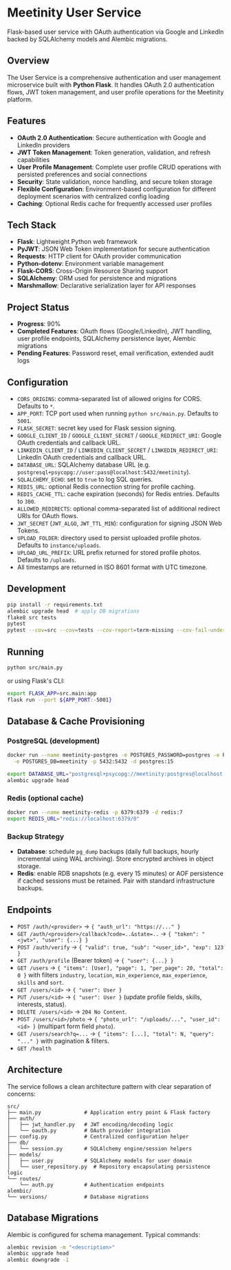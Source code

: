 # Meetinity User Service

Flask-based user service with OAuth authentication via Google and LinkedIn backed by
SQLAlchemy models and Alembic migrations.

## Overview

The User Service is a comprehensive authentication and user management microservice built with **Python Flask**. It handles OAuth 2.0 authentication flows, JWT token management, and user profile operations for the Meetinity platform.

## Features

- **OAuth 2.0 Authentication**: Secure authentication with Google and LinkedIn providers
- **JWT Token Management**: Token generation, validation, and refresh capabilities
- **User Profile Management**: Complete user profile CRUD operations with
  persisted preferences and social connections
- **Security**: State validation, nonce handling, and secure token storage
- **Flexible Configuration**: Environment-based configuration for different
  deployment scenarios with centralized config loading
- **Caching**: Optional Redis cache for frequently accessed user profiles

## Tech Stack

- **Flask**: Lightweight Python web framework
- **PyJWT**: JSON Web Token implementation for secure authentication
- **Requests**: HTTP client for OAuth provider communication
- **Python-dotenv**: Environment variable management
- **Flask-CORS**: Cross-Origin Resource Sharing support
- **SQLAlchemy**: ORM used for persistence and migrations
- **Marshmallow**: Declarative serialization layer for API responses

## Project Status

- **Progress**: 90%
- **Completed Features**: OAuth flows (Google/LinkedIn), JWT handling, user
  profile endpoints, SQLAlchemy persistence layer, Alembic migrations
- **Pending Features**: Password reset, email verification, extended audit logs

## Configuration

- `CORS_ORIGINS`: comma-separated list of allowed origins for CORS. Defaults to `*`.
- `APP_PORT`: TCP port used when running `python src/main.py`. Defaults to `5001`.
- `FLASK_SECRET`: secret key used for Flask session signing.
- `GOOGLE_CLIENT_ID` / `GOOGLE_CLIENT_SECRET` / `GOOGLE_REDIRECT_URI`: Google OAuth credentials and callback URL.
- `LINKEDIN_CLIENT_ID` / `LINKEDIN_CLIENT_SECRET` / `LINKEDIN_REDIRECT_URI`: LinkedIn OAuth credentials and callback URL.
- `DATABASE_URL`: SQLAlchemy database URL (e.g. `postgresql+psycopg://user:pass@localhost:5432/meetinity`).
- `SQLALCHEMY_ECHO`: set to `true` to log SQL queries.
- `REDIS_URL`: optional Redis connection string for profile caching.
- `REDIS_CACHE_TTL`: cache expiration (seconds) for Redis entries. Defaults to `300`.
- `ALLOWED_REDIRECTS`: optional comma-separated list of additional redirect URIs for OAuth flows.
- `JWT_SECRET` (`JWT_ALGO`, `JWT_TTL_MIN`): configuration for signing JSON Web Tokens.
- `UPLOAD_FOLDER`: directory used to persist uploaded profile photos. Defaults to `instance/uploads`.
- `UPLOAD_URL_PREFIX`: URL prefix returned for stored profile photos. Defaults to `/uploads`.
- All timestamps are returned in ISO 8601 format with UTC timezone.

## Development

```bash
pip install -r requirements.txt
alembic upgrade head  # apply DB migrations
flake8 src tests
pytest
pytest --cov=src --cov=tests --cov-report=term-missing --cov-fail-under=90
```

## Running

```bash
python src/main.py
```

or using Flask's CLI:

```bash
export FLASK_APP=src.main:app
flask run --port ${APP_PORT:-5001}
```

## Database & Cache Provisioning

### PostgreSQL (development)

```bash
docker run --name meetinity-postgres -e POSTGRES_PASSWORD=postgres -e POSTGRES_USER=meetinity \
  -e POSTGRES_DB=meetinity -p 5432:5432 -d postgres:15

export DATABASE_URL="postgresql+psycopg://meetinity:postgres@localhost:5432/meetinity"
alembic upgrade head
```

### Redis (optional cache)

```bash
docker run --name meetinity-redis -p 6379:6379 -d redis:7
export REDIS_URL="redis://localhost:6379/0"
```

### Backup Strategy

- **Database**: schedule `pg_dump` backups (daily full backups, hourly
  incremental using WAL archiving). Store encrypted archives in object storage.
- **Redis**: enable RDB snapshots (e.g. every 15 minutes) or AOF persistence if
  cached sessions must be retained. Pair with standard infrastructure backups.

## Endpoints

- `POST /auth/<provider>` → `{ "auth_url": "https://..." }`
- `GET /auth/<provider>/callback?code=..&state=..` → `{ "token": "<jwt>", "user": {...} }`
- `POST /auth/verify` → `{ "valid": true, "sub": "<user_id>", "exp": 123 }`
- `GET /auth/profile` (Bearer token) → `{ "user": {...} }`
- `GET /users` → `{ "items": [User], "page": 1, "per_page": 20, "total": 0 }` with filters `industry`, `location`, `min_experience`, `max_experience`, `skills` and `sort`.
- `GET /users/<id>` → `{ "user": User }`
- `PUT /users/<id>` → `{ "user": User }` (update profile fields, skills, interests, status).
- `DELETE /users/<id>` → `204 No Content`.
- `POST /users/<id>/photo` → `{ "photo_url": "/uploads/...", "user_id": <id> }` (multipart form field `photo`).
- `GET /users/search?q=...` → `{ "items": [...], "total": N, "query": "..." }` with pagination & filters.
- `GET /health`

## Architecture

The service follows a clean architecture pattern with clear separation of concerns:

```
src/
├── main.py              # Application entry point & Flask factory
├── auth/
│   ├── jwt_handler.py   # JWT encoding/decoding logic
│   └── oauth.py         # OAuth provider integration
├── config.py            # Centralized configuration helper
├── db/
│   └── session.py       # SQLAlchemy engine/session helpers
├── models/
│   ├── user.py          # SQLAlchemy models for user domain
│   └── user_repository.py  # Repository encapsulating persistence logic
└── routes/
    └── auth.py          # Authentication endpoints
alembic/
└── versions/            # Database migrations
```

## Database Migrations

Alembic is configured for schema management. Typical commands:

```bash
alembic revision -m "<description>"
alembic upgrade head
alembic downgrade -1
```
